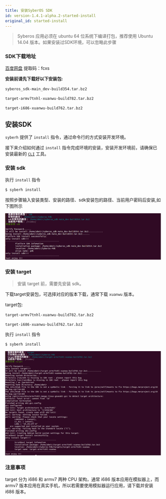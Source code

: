 ```yaml
---
title: 安装SyberOS SDK
id: version-1.4.1-alpha.2-started-install
original_id: started-install
---
```


> Syberos 应用必须在 ubuntu 64 位系统下编译打包，推荐使用 Ubuntu 14.04 版本。如果安装过SDK环境，可以忽略此步骤   


### SDK下载地址

[百度网盘](https://pan.baidu.com/s/1wxQxmD6K-SMryDiWcuXseQ) 提取码：fcxs 


**安装前请先下载好以下安装包:**

`syberos_sdk-main_dev-build354.tar.bz2`

`target-armv7tnhl-xuanwu-build782.tar.bz2`

`target-i686-xuanwu-build762.tar.bz2`  

## 安装SDK

`syberh` 提供了 `install` 指令，通过命令行的方式安装开发环境。


接下来介绍如何通过 `install` 指令完成环境的安装，安装开发环境前，请确保已安装最新的 [`CLI`](started-cli.html) 工具。

### 安装 sdk

执行 `install` 指令

```bash
$ syberh install
```
按照步骤输入安装类型、安装的路径、sdk安装包的路径、当前用户密码后安装,如下图所示

![install sdk](/img/install_sdk/install_sdk.png)


### 安装 target

>安装 target 前，需要先安装 sdk。

下载target安装包，可选择对应的版本下载，通常下载 `xuanwu` 版本。

target包: 

`target-armv7tnhl-xuanwu-build782.tar.bz2`

`target-i686-xuanwu-build762.tar.bz2`

执行 `install` 指令

```bash
$ syberh install
```

![install sdk](/img/install_sdk/install_target.png)


### 注意事项

target 分为 i686 和 armv7 两种 CPU 架构，通常 i686 版本应用在模拟器上，而 armv7 版本应用在真实手机，所以若需要使用模拟器运行应用，请下载并安装 i686 版本。
